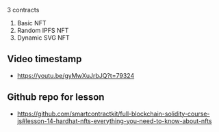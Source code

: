 3 contracts

1. Basic NFT
2. Random IPFS NFT
3. Dynamic SVG NFT

## Video timestamp

-   https://youtu.be/gyMwXuJrbJQ?t=79324

## Github repo for lesson

-   https://github.com/smartcontractkit/full-blockchain-solidity-course-js#lesson-14-hardhat-nfts-everything-you-need-to-know-about-nfts
